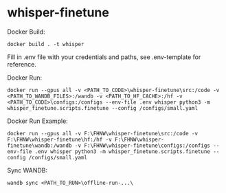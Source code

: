 # whisper-finetune

Docker Build:
```
docker build . -t whisper
```

Fill in .env file with your credentials and paths, see .env-template for reference.

Docker Run:
```
docker run --gpus all -v <PATH_TO_CODE>\whisper-finetune\src:/code -v <PATH_TO_WANDB_FILES>:/wandb -v <PATH_TO_HF_CACHE>:/hf -v <PATH_TO_CODE>\configs:/configs --env-file .env whisper python3 -m whisper_finetune.scripts.finetune --config /configs/small.yaml
```

Docker Run Example:
```
docker run --gpus all -v F:\FHNW\whisper-finetune\src:/code -v F:\FHNW\whisper-finetune\hf:/hf -v F:\FHNW\whisper-finetune\wandb:/wandb -v F:\FHNW\whisper-finetune\configs:/configs --env-file .env whisper python3 -m whisper_finetune.scripts.finetune --config /configs/small.yaml
```

Sync WANDB:
```
wandb sync <PATH_TO_RUN>\offline-run-...\
```